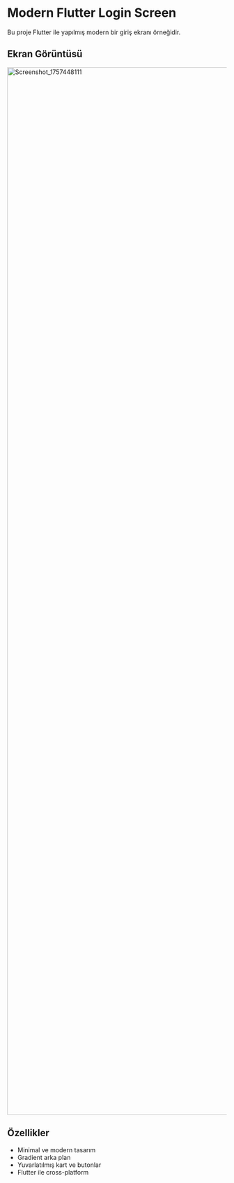 # Modern Flutter Login Screen

Bu proje Flutter ile yapılmış modern bir giriş ekranı örneğidir.

## Ekran Görüntüsü


<img width="1080" height="2400" alt="Screenshot_1757448111" src="https://github.com/user-attachments/assets/48b7c631-0744-4e41-b23a-09649f99840e" />

## Özellikler
- Minimal ve modern tasarım
- Gradient arka plan
- Yuvarlatılmış kart ve butonlar
- Flutter ile cross-platform
